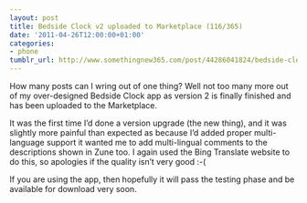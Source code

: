 ```yaml
---
layout: post
title: Bedside Clock v2 uploaded to Marketplace (116/365)
date: '2011-04-26T12:00:00+01:00'
categories:
- phone
tumblr_url: http://www.somethingnew365.com/post/44286041824/bedside-clock-v2-uploaded-to-marketplace-1163
---
```

How many posts can I wring out of one thing? Well not too many more out of my over-designed Bedside Clock app as version 2 is finally finished and has been uploaded to the Marketplace.

It was the first time I’d done a version upgrade (the new thing), and it was slightly more painful than expected as because I’d added proper multi-language support it wanted me to add multi-lingual comments to the descriptions shown in Zune too. I again used the Bing Translate website to do this, so apologies if the quality isn’t very good :-(

If you are using the app, then hopefully it will pass the testing phase and be available for download very soon.
